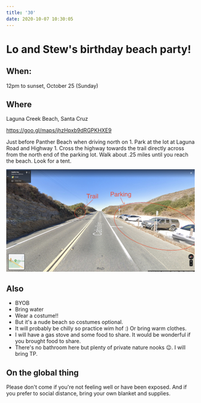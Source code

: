 ```yaml
---
title: '30'
date: 2020-10-07 10:30:05
---
```

# Lo and Stew's birthday beach party!

## When:
12pm to sunset, October 25 (Sunday)

## Where
Laguna Creek Beach, Santa Cruz 

https://goo.gl/maps/jhzHpxb9dRGPKHXE9

Just before Panther Beach when driving north on 1. Park at the lot at Laguna Road and Highway 1. Cross the highway towards the trail directly across from the north end of the parking lot. Walk about .25 miles until you reach the beach. Look for a tent.

![](/images/30parking.jpg)
    

## Also
* BYOB
* Bring water
* Wear a costume!!
* But it's a nude beach so costumes optional.
* It will probably be chilly so practice wim hof :) Or bring warm clothes.
* I will have a gas stove and some food to share. It would be wonderful if you brought food to share.
* There's no bathroom here but plenty of private nature nooks 😉. I will bring TP.


## On the global thing
Please don't come if you're not feeling well or have been exposed. And if you prefer to social distance, bring your own blanket and supplies.